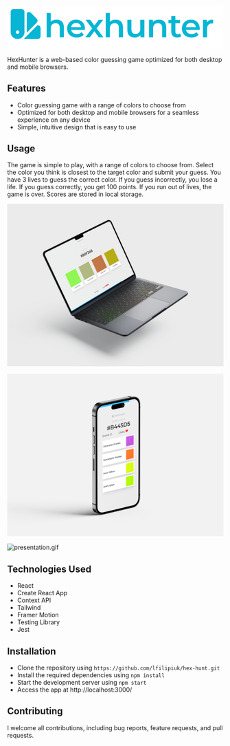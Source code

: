 [![logo.svg](public%2Flogo.svg)](https://hexhunter.lukaszfilipiuk.com/)


HexHunter is a web-based color guessing game optimized for both desktop and mobile browsers.

## Features

- Color guessing game with a range of colors to choose from
- Optimized for both desktop and mobile browsers for a seamless experience on any device
- Simple, intuitive design that is easy to use

## Usage

The game is simple to play, with a range of colors to choose from. Select the color you think is closest to the target color and submit your guess.
You have 3 lives to guess the correct color. If you guess incorrectly, you lose a life. If you guess correctly, you get 100 points. If you run out of lives, the game is over.
Scores are stored in local storage.



![mockup1.png](public%2Fmockup1.png)

![mockup2.png](public%2Fmockup2.png)

![presentation.gif](public%2Fpresentation.gif)

## Technologies Used
- React
- Create React App
- Context API
- Tailwind
- Framer Motion
- Testing Library
- Jest

## Installation
- Clone the repository using `https://github.com/lfilipiuk/hex-hunt.git`
- Install the required dependencies using `npm install`
- Start the development server using `npm start`
- Access the app at http://localhost:3000/

## Contributing

I welcome all contributions, including bug reports, feature requests, and pull requests.

